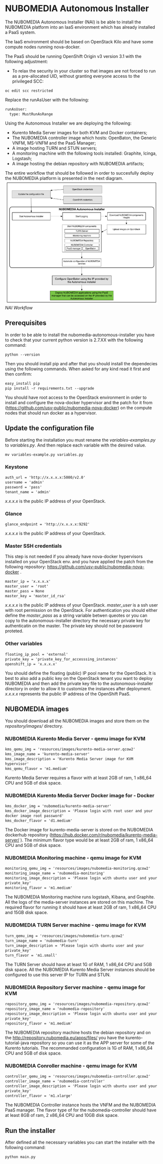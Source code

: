 # NUBOMEDIA Autonomous Installer

The NUBOMEDIA Autonomous Installer (NAI) is be able to install the NUBOMEDIA platform into an IaaS environment which has already installed a PaaS system.

The IaaS environment should be based on OpenStack Kilo and have some compute nodes running nova-docker.

The PaaS should be running OpenShift Origin v3 version 3.1 with the following adjustment:
- To relax the security in your cluster so that images are not forced to run as a pre-allocated UID, without granting everyone access to the privileged SCC:
```
oc edit scc restricted
```
Replace the runAsUser with the following:
```
runAsUser:
  type: MustRunAsRange
```

Using the Autonomous Installer we are deploying the following: 
- Kurento Media Server images for both KVM and Docker containers; 
- The NUBOMEDIA controller image which hosts: OpenBaton, the Generic VNFM, MS-VNFM and the PaaS Manager; 
- A image hosting TURN and STUN servers; 
- A monitoring machine with the following tools installed: Graphite, Icinga, Logstash; 
- A image hosting the debian repository with NUBOMEDIA artifacts; 

The entire workflow that should be followed in order to succesfully deploy the NUBOMEDIA platform is presented in the next diagram.
![NAI Workflow](../img/NAI-workflow.png)
*NAI Workflow*

## Prerequisites
In order to be able to install the nubomedia-autonomous-installer you have to check that your current python version is 2.7.XX  with the following command:
```
python --version
```
Then you should install pip and after that you should install the dependecies using the following commands. When asked for any kind read it first and then confirm:
```
easy_install pip
pip install -r requirements.txt --upgrade
```
You should have root access to the OpenStack environment in order to install and configure the nova-docker hypervisor and the patch for it from (https://github.com/usv-public/nubomedia-nova-docker) on the compute nodes that should run docker as a hypervisor.

## Update the configuration file
Before starting the installation you must rename the *variables-examples.py* to *variables.py*. And then replace each variable with the desired value.
```
mv variables-example.py variables.py
```
### Keystone
```
auth_url = 'http://x.x.x.x:5000/v2.0'
username = 'admin'
password = 'pass'
tenant_name = 'admin'
```
*x.x.x.x* is the public IP address of your OpenStack.

### Glance
```
glance_endpoint = 'http://x.x.x.x:9292'
```
*x.x.x.x* is the public IP address of your OpenStack.

### Master SSH credentials
This step is not needed if you already have nova-docker hypervisors installed on your OpenStack env. and you have applied the patch from the following repository: https://github.com/usv-public/nubomedia-nova-docker .
```
master_ip = 'x.x.x.x'
master_user = 'root'
master_pass = None
master_key = 'master_id_rsa'
```
*x.x.x.x* is the public IP address of your OpenStack.
*master_user* is a ssh user with root permission on the OpenStack.
For authentication you should either define the *master_pass* as a string variable betwen queotes or you can copy to the autonomous-installer directory the necessary private key for authenticatin on the master. The private key should not be password proteted.

### Other variables
```
floating_ip_pool = 'external'
private_key = 'private_key_for_accesssing_instances'
openshift_ip = 'x.x.x.x'
```
You should define the floating (public) IP pool name for the OpenStack.
It is best to also add a public key on the OpenStack tenant you want to deploy NUBOMEDIA and then add the private key file to the autonomous-installer directory in order to allow it to customize the instances after deployment.  
*x.x.x.x* represents the public IP address of the OpenShift PaaS.

## NUBOMEDIA images
You should download all the NUBOMEDIA images and store them on the *repository/images/* directory.

### NUBOMEDIA Kurento Media Server - qemu image for KVM
```
kms_qemu_img = 'resources/images/kurento-media-server.qcow2'
kms_image_name = 'kurento-media-server'
kms_image_description = 'Kurento Media Server image for KVM hypervisor'
kms_qemu_flavor = 'm1.medium'
```
Kurento Media Server requires a flavor with at least 2GB of ram, 1 x86_64 CPU and 5GB of disk space.

### NUBOMEDIA Kurento Media Server Docker image for - Docker
```
kms_docker_img = 'nubomedia/kurento-media-server'
kms_docker_image_description = 'Please login with root user and your docker image root password'
kms_docker_flavor = 'd1.medium'
```
The Docker image for kurento-media-server is stored on the NUBOMEDIA dockerhub repository (https://hub.docker.com/r/nubomedia/kurento-media-server/ ).  The minimum flavor type would be at least 2GB of ram, 1 x86_64 CPU and 5GB of disk space.

### NUBOMEDIA Monitoring machine - qemu image for KVM
```
monitoring_qemu_img = 'resources/images/nubomedia-monitoring.qcow2'
monitoring_image_name = 'nubomedia-monitoring'
monitoring_image_description = 'Please login with ubuntu user and your private_key'
monitoring_flavor = 'm1.medium'
```
The NUBOMEDIA Monitoring machine runs logstash, Kibana, and Graphite. All the logs of the media-server instances are stored on this machine. The required flavor for running it should have at least 2GB of ram, 1 x86_64 CPU and 15GB disk space.

### NUBOMEDIA TURN Server machine - qemu image for KVM
```
turn_qemu_img = 'resources/images/nubomedia-turn.qcow2'
turn_image_name = 'nubomedia-turn'
turn_image_description = 'Please login with ubuntu user and your private_key'
turn_flavor = 'm1.small'
```
The TURN Server should have at least 1G of RAM, 1 x86_64 CPU and 5GB disk space.
All the NUBOMEDIA Kurento Media Server instances should be configured to use this server IP for TURN and STUN.

### NUBOMEDIA Repository Server machine - qemu image for KVM
```
repository_qemu_img = 'resources/images/nubomedia-repository.qcow2'
repository_image_name = 'nubomedia-repository'
repository_image_description = 'Please login with ubuntu user and your private_key'
repository_flavor = 'm1.medium'
```
The NUBOMEDIA repository machine hosts the debian repository and on the http://repository.nubomedia.eu/apps/files/ you have the kurento-tutorial-java repository so you can use it as the APP server for some of the Kurento tutorials. The recommanded configuration is 1G of RAM, 1 x86_64 CPU and 5GB of disk space.

### NUBOMEDIA Conroller machine - qemu image for KVM
```
controller_qemu_img = 'resources/images/nubomedia-controller.qcow2'
controller_image_name = 'nubomedia-controller'
controller_image_description = 'Please login with ubuntu user and your private_key'
controller_flavor = 'm1.xlarge'
```
The NUBOMEDIA Controller instance hosts the VNFM and the NUBOMEDIA PaaS manager. The flavor type of for the nubomedia-controller should have at least 8GB of ram, 2 x86_64 CPU and 10GB disk space.

## Run the installer
After defined all the necessary variables you can start the installer with the following command:
```
python main.py
```

